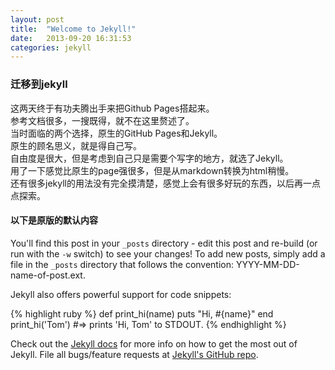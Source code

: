 ```yaml
---
layout: post
title:  "Welcome to Jekyll!"
date:   2013-09-20 16:31:53
categories: jekyll
---
```



### 迁移到jekyll

这两天终于有功夫腾出手来把Github Pages搭起来。  
参考文档很多，一搜既得，就不在这里赘述了。  
当时面临的两个选择，原生的GitHub Pages和Jekyll。  
原生的顾名思义，就是得自己写。  
自由度是很大，但是考虑到自己只是需要个写字的地方，就选了Jekyll。  
用了一下感觉比原生的page强很多，但是从markdown转换为html稍慢。  
还有很多jekyll的用法没有完全摸清楚，感觉上会有很多好玩的东西，以后再一点点探索。

#### 以下是原版的默认内容

You'll find this post in your `_posts` directory - edit this post and re-build (or run with the `-w` switch) to see your changes!
To add new posts, simply add a file in the `_posts` directory that follows the convention: YYYY-MM-DD-name-of-post.ext.

Jekyll also offers powerful support for code snippets:

{% highlight ruby %}
def print_hi(name)
  puts "Hi, #{name}"
end
print_hi('Tom')
#=> prints 'Hi, Tom' to STDOUT.
{% endhighlight %}

Check out the [Jekyll docs][jekyll] for more info on how to get the most out of Jekyll. File all bugs/feature requests at [Jekyll's GitHub repo][jekyll-gh].

[jekyll-gh]: https://github.com/mojombo/jekyll
[jekyll]:    http://jekyllrb.com
